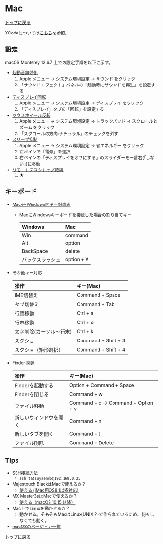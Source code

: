 # Mac

[トップに戻る](../index.md)

XCodeについては[こちら](../xcode_sft/xcode.md)を参照。

## 設定

macOS Monterey 12.6.7 上での設定手順を以下に示す。

- [起動音無効化](https://support.apple.com/ja-jp/HT211996)
    1. Apple メニュー -> システム環境設定 -> サウンド をクリック
    1. 「サウンドエフェクト」パネルの「起動時にサウンドを再生」を設定する
- [ディスプレイ回転](https://www.eizo.co.jp/support/compati/monitor/rotation/macosx.html)
    1. Apple メニュー -> システム環境設定 -> ディスプレイ をクリック
    1. 「ディスプレイ」タブの「回転」を設定する
- [マウスホイール反転](https://mac-windows-pc.com/scroll-natural)
    1. Apple メニュー -> システム環境設定 -> トラックパッド -> スクロールとズーム をクリック
    1. 「スクロールの方向:ナチュラル」のチェックを外す
- [スリープ抑制](https://itojisan.xyz/settings/32800/)
    1. Apple メニュー -> システム環境設定 -> 省エネルギー をクリック
    1. 左ペインで「電源」を選択
    1. 右ペインの「ディスプレイをオフにする」のスライダーを一番右(「しない」)に移動
- [リモートデスクトップ接続](https://mebee.info/2019/11/20/post-3187/)
    1. ★

## キーボード

- [Mac⇔Windows間キー対応表](https://mac-windows-pc.com/mac-windows-keyboard)
    - MacにWindowsキーボードを接続した場合の割り当てキー

        | Windows    | Mac     |
        | :---       | :---    |
        | Win        | command |
        | Alt        | option  |
        | BackSpace  | delete  |
        | バックスラッシュ  | option + ¥  |

- その他キー対応

    | 操作       | キー(Mac)       |
    | :---       | :---            |
    | IME切替え  | Command + Space |
    | タブ切替え | Command + Tab   |
    | 行頭移動 | Ctrl + a |
    | 行末移動 | Ctrl + e |
    | 文字削除(カーソル～行末) | Ctrl + k |
    | スクショ | Command + Shift + 3 |
    | スクショ（矩形選択） | Command + Shift + 4 |

- Finder 関連

    | 操作       | キー(Mac)       |
    | :---       | :---            |
    | Finderを起動する | Option + Command + Space |
    | Finderを閉じる | Command + w |
    | ファイル移動 | Command + c → Command + Option + v |
    | 新しいウィンドウを開く | Command + n |
    | 新しいタブを開く | Command + t |
    | ファイル削除 | Command + Delete |

## Tips

- SSH接続方法
    - `ssh tatsuyaendo@192.168.0.25`
- Majestouch BlackはMacで使えるか？
    - [使える (iMac用OS8.1以降対応)](https://www.diatec.co.jp/support/s-mac.php)
- MX Master3sはMacで使えるか？
    - [使える（macOS 10.15 以降）](https://www.logicool.co.jp/ja-jp/products/mice/mx-master-3s.910-006567.html)
- Mac上でLinuxを動かせるか？
    - 動かせる。そもそもMacはLinux(UNIX？)で作られているため、何もしなくても動く。
- [macOSのバージョン一覧](https://pc-karuma.net/mac-os-x-version/)

[トップに戻る](../index.md)
